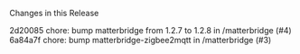 Changes in this Release

2d20085 chore: bump matterbridge from 1.2.7 to 1.2.8 in /matterbridge (#4)
6a84a7f chore: bump matterbridge-zigbee2mqtt in /matterbridge (#3)